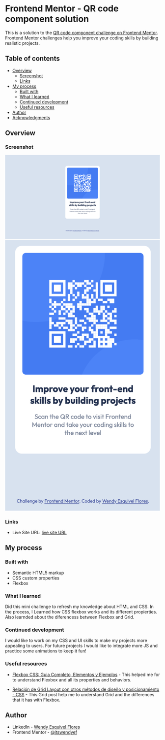 # Frontend Mentor - QR code component solution

This is a solution to the [QR code component challenge on Frontend Mentor](https://www.frontendmentor.io/challenges/qr-code-component-iux_sIO_H). Frontend Mentor challenges help you improve your coding skills by building realistic projects. 

## Table of contents

- [Overview](#overview)
  - [Screenshot](#screenshot)
  - [Links](#links)
- [My process](#my-process)
  - [Built with](#built-with)
  - [What I learned](#what-i-learned)
  - [Continued development](#continued-development)
  - [Useful resources](#useful-resources)
- [Author](#author)
- [Acknowledgments](#acknowledgments)

## Overview

### Screenshot

![](./screenshots/desktop.png)
![](./screenshots/mobile.png)

### Links

- Live Site URL: [live site URL](https://itswendyef.github.io/QR-code-component/)

## My process

### Built with

- Semantic HTML5 markup
- CSS custom properties
- Flexbox

### What I learned

Did this mini challenge to refresh my knowledge about HTML and CSS. In the process, I Learned how CSS flexbox works and its different propierties. Also learnded about the diferencess between Flexbox and Grid.

### Continued development

I would like to work on my CSS and UI skills to make my projects more appealing to users. For future projects I would like to integrate more JS and practice some animations to keep it fun!

### Useful resources

- [Flexbox CSS: Guia Completo, Elementos y Ejemplos](https://www.aluracursos.com/blog/flexbox-css-guia-completo-elementos-y-ejemplos) - This helped me for to understand Flexbox and all its properties and behaviors.

- [Relación de Grid Layout con otros métodos de diseño y posicionamiento - CSS](https://developer.mozilla.org/es/docs/Web/CSS/CSS_Grid_Layout/Relationship_of_Grid_Layout) - This Grid post help me to understand Grid and the differences that it has with Flexbox.

## Author

- LinkedIn - [Wendy Esquivel Flores](https://www.linkedin.com/in/wendy-esquivel-flores-1a6565187/)
- Frontend Mentor - [@itswendyef](https://www.frontendmentor.io/profile/itswendyef)
